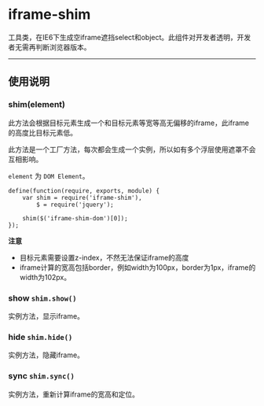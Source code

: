 # iframe-shim

工具类，在IE6下生成空iframe遮挡select和object。此组件对开发者透明，开发者无需再判断浏览器版本。

---

## 使用说明

### shim(element)

此方法会根据目标元素生成一个和目标元素等宽等高无偏移的iframe，此iframe的高度比目标元素低。

此方法是一个工厂方法，每次都会生成一个实例，所以如有多个浮层使用遮罩不会互相影响。

`element` 为 `DOM Element`。


```
define(function(require, exports, module) {
	var shim = require('iframe-shim'),
		$ = require('jquery');
	
	shim($('iframe-shim-dom')[0]);
});
```

**注意**

* 目标元素需要设置z-index，不然无法保证iframe的高度
* iframe计算的宽高包括border，例如width为100px，border为1px，iframe的width为102px。

### show `shim.show()`

实例方法，显示iframe。

### hide `shim.hide()`

实例方法，隐藏iframe。

### sync `shim.sync()`

实例方法，重新计算iframe的宽高和定位。